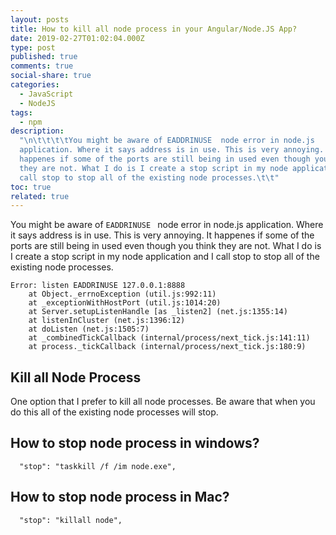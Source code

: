 ```yaml
---
layout: posts
title: How to kill all node process in your Angular/Node.JS App?
date: 2019-02-27T01:02:04.000Z
type: post
published: true
comments: true
social-share: true
categories:
  - JavaScript
  - NodeJS
tags:
  - npm
description:
  "\n\t\t\t\tYou might be aware of EADDRINUSE  node error in node.js
  application. Where it says address is in use. This is very annoying. It
  happenes if some of the ports are still being in used even though you think
  they are not. What I do is I create a stop script in my node application and I
  call stop to stop all of the existing node processes.\t\t"
toc: true
related: true
---
```


<p><!-- wp:paragraph --></p>
<p>You might be aware of <code>EADDRINUSE </code> node error in node.js application. Where it says address is in use. This is very annoying. It happenes if some of the ports are still being in used even though you think they are not. What I do is I create a stop script in my node application and I call stop to stop all of the existing node processes.</p>
<p><!-- /wp:paragraph --></p>
<p><!-- wp:code --></p>
<pre class="wp-block-code"><code>Error: listen EADDRINUSE 127.0.0.1:8888
    at Object._errnoException (util.js:992:11)
    at _exceptionWithHostPort (util.js:1014:20)
    at Server.setupListenHandle [as _listen2] (net.js:1355:14)
    at listenInCluster (net.js:1396:12)
    at doListen (net.js:1505:7)
    at _combinedTickCallback (internal/process/next_tick.js:141:11)
    at process._tickCallback (internal/process/next_tick.js:180:9)
</code></pre>
<p><!-- /wp:code --></p>
<p><!-- wp:heading --></p>
<h2><a href="https://gist.github.com/roopkt/2c6b56692081077dbce664eb16104813#kill-all-node-process"></a>Kill all Node Process</h2>
<p><!-- /wp:heading --></p>
<p><!-- wp:paragraph --></p>
<p>One option that I prefer to kill all node processes. Be aware that when you do this all of the existing node processes will stop.</p>
<p><!-- /wp:paragraph --></p>
<p><!-- wp:heading --></p>
<h2><a href="https://gist.github.com/roopkt/2c6b56692081077dbce664eb16104813#how-to-stop-node-process-in-windows"></a>How to stop node process in windows?</h2>
<p><!-- /wp:heading --></p>
<p><!-- wp:code --></p>
<pre class="wp-block-code"><code>  "stop": "taskkill /f /im node.exe",
</code></pre>
<p><!-- /wp:code --></p>
<p><!-- wp:heading --></p>
<h2><a href="https://gist.github.com/roopkt/2c6b56692081077dbce664eb16104813#how-to-stop-node-process-in-mac"></a>How to stop node process in Mac?</h2>
<p><!-- /wp:heading --></p>
<p><!-- wp:code --></p>
<pre class="wp-block-code"><code>  "stop": "killall node",</code></pre>
<p><!-- /wp:code --></p>
